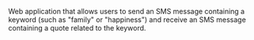 Web application that allows users to send an SMS message containing a keyword (such as "family" or "happiness") and receive an SMS message containing a quote related to the keyword. 